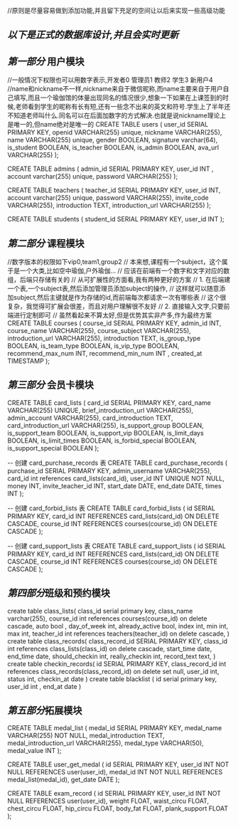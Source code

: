 //原则是尽量容易做到添加功能,并且留下充足的空间让以后来实现一些高级功能

## ***以下是正式的数据库设计,并且会实时更新***

## ***第一部分*** 用户模块
//一般情况下权限也可以用数字表示,开发者0 管理员1 教师2 学生3 新用户4
//name和nickname不一样,nickname来自于微信昵称,而name主要来自于用户自己填写,而且一个瑜伽馆的体量出现同名的情况很少,想象一下如果在上课签到的时候,老师看到学生的昵称有长有短,还有一些念不出来的英文和符号.学生上了半年还不知道老师叫什么.同名可以在后面加数字的方式解决.也就是说nickname理论上是唯一的,但name绝对是唯一的
CREATE TABLE users (
    user_id SERIAL PRIMARY KEY,
    openid VARCHAR(255) unique,
    nickname VARCHAR(255),
    name VARCHAR(255) unique,
    gender BOOLEAN,
    signature varchar(64),
    is_student BOOLEAN,
    is_teacher BOOLEAN,
    is_admin BOOLEAN,
    ava_url VARCHAR(255)
);

CREATE TABLE admins (
    admin_id SERIAL PRIMARY KEY,
    user_id INT ,
    account varchar(255) unique,
    password VARCHAR(255)
);

CREATE TABLE teachers (
    teacher_id SERIAL PRIMARY KEY,
    user_id INT,
    account varchar(255) unique,
    password VARCHAR(255),
    invite_code VARCHAR(255),
    introduction TEXT,
    introduction_url VARCHAR(255)
);

CREATE TABLE students (
    student_id SERIAL PRIMARY KEY,
    user_id INT
);

## ***第二部分*** 课程模块
//数字版本的权限如下vip0,team1,group2
// 本来想,课程有一个subject，这个属于是一个大类,比如空中瑜伽,户外瑜伽...
// 应该在前端有一个数字和文字对应的数组，后端只存储有关的
// 从可扩展性的方面看,我有两种更好的方案
// 1. 在后端建一个表,一个subject表,然后添加管理员添加subject的操作,
// 这样就可以随意添加subject,然后主键就是作为存储的id,而前端每次都请求一次有哪些表
// 这个很复杂，我觉得可扩展会很差，而且对用户理解很不友好
// 2. 直接输入文字,只要前端进行定制即可
// 虽然看起来不算太好,但是优势其实非产多,作为最终方案
CREATE TABLE courses (
    course_id SERIAL PRIMARY KEY,
    admin_id INT,
    course_name VARCHAR(255),
    course_subject VARCHAR(255),
    introduction_url VARCHAR(255),
    introduction TEXT,
    is_group_type BOOLEAN,
    is_team_type BOOLEAN,
    is_vip_type BOOLEAN,
    recommend_max_num INT,
    recommend_min_num INT ,
    created_at TIMESTAMP
);


## ***第三部分*** 会员卡模块

CREATE TABLE card_lists (
    card_id SERIAL PRIMARY KEY,
    card_name VARCHAR(255) UNIQUE,
    brief_introduction_url VARCHAR(255),
    admin_account VARCHAR(255),
    card_introduction TEXT,
    card_introduction_url VARCHAR(255),
    is_support_group BOOLEAN,
    is_support_team BOOLEAN,
    is_support_vip BOOLEAN,
    is_limit_days BOOLEAN,
    is_limit_times BOOLEAN,
    is_forbid_special BOOLEAN,
    is_support_special BOOLEAN
);

-- 创建 card_purchase_records 表
CREATE TABLE card_purchase_records (
    purchase_id SERIAL PRIMARY KEY,
    admin_username VARCHAR(255),
    card_id int references card_lists(card_id),
    user_id INT UNIQUE NOT NULL,
    money INT,
    invite_teacher_id INT,
    start_date DATE,
    end_date DATE,
    times INT
);

-- 创建 card_forbid_lists 表
CREATE TABLE card_forbid_lists (
    id SERIAL PRIMARY KEY,
    card_id INT REFERENCES card_lists(card_id) ON DELETE CASCADE,
    course_id INT REFERENCES courses(course_id) ON DELETE CASCADE
);

-- 创建 card_support_lists 表
CREATE TABLE card_support_lists (
    id SERIAL PRIMARY KEY,
    card_id INT REFERENCES card_lists(card_id) ON DELETE CASCADE,
    course_id INT REFERENCES courses(course_id) ON DELETE CASCADE
);
## ***第四部分***班级和预约模块

create table class_lists(
    class_id serial primary key,
    class_name varchar(255),
    course_id int references courses(course_id) on delete cascade,
    auto bool ,
    day_of_week int,
    already_active bool,
    index int,
    min int,
    max int,
    teacher_id int references teachers(teacher_id) on delete cascade,
)
create table class_records(
    class_record_id SERIAL PRIMARY KEY,
    class_id int references class_lists(class_id) on delete cascade,
    start_time date,
    end_time date,
    should_checkin int,
    really_checkin int,
    record_text text,
)
create table checkin_records(
    id SERIAL PRIMARY KEY,
    class_record_id int references class_records(class_record_id) on delete set null,
    user_id int,
    status int,
    checkin_at date
)
create table blacklist (
    id serial primary key,
    user_id int ,
    end_at date
)

## ***第五部分***拓展模块


CREATE TABLE medal_list (
    medal_id SERIAL PRIMARY KEY,
    medal_name VARCHAR(255) NOT NULL,
    medal_introduction TEXT,
    medal_introduction_url VARCHAR(255),
    medal_type VARCHAR(50),
    medal_value INT
);




CREATE TABLE user_get_medal (
    id SERIAL PRIMARY KEY,
    user_id INT NOT NULL REFERENCES user(user_id),
    medal_id INT NOT NULL REFERENCES medal_list(medal_id),
    get_date DATE
);


CREATE TABLE exam_record (
    id SERIAL PRIMARY KEY,
    user_id INT NOT NULL REFERENCES user(user_id),
    weight FLOAT,
    waist_circu FLOAT,
    chest_circu FLOAT,
    hip_circu FLOAT,
    body_fat FLOAT,
    plank_support FLOAT
);
